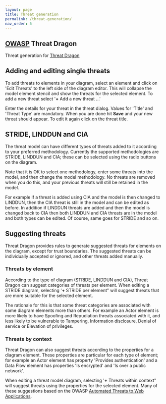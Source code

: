 ```yaml
---
layout: page
title: Threat generation
permalink: /threat-generation/
nav_order: 5
---
```


## [OWASP](https://www.owasp.org) Threat Dragon

Threat generation for [Threat Dragon](http://owasp.org/www-project-threat-dragon)

## Adding and editing single threats
To add threats to elements in your diagram, select an element
and click on 'Edit Threats' to the left side of the diagram editor.
This will collapse the model element stencil and show the threats for the selected element.
To add a new threat select '**+** Add a new threat ...'

Enter the details for your threat in the threat dialog.
Values for 'Title' and 'Threat Type' are mandatory.
When you are done hit **Save** and your new threat should appear.
To edit it again click on the threat title.

## STRIDE, LINDDUN and CIA
The threat model can have different types of threats added to it according to your preferred methodology.
Currently the supported methodologies are STRIDE, LINDDUN and CIA;
these can be selected using the radio buttons on the diagram.

Note that it is OK to select one methodology, enter some threats into the model,
and then change the model methodology. No threats are removed when you do this,
and your previous threats will still be retained in the model.

For example if a threat is added using CIA and the model is then changed to LINDDUN,
then the CIA threat is still in the model and can be edited as before.
In addition if LINDDUN threats are added and then the model is changed back to CIA
then both LINDDUN and CIA threats are in the model and both types can be edited.
Of course, same goes for STRIDE and so on.

## Suggesting threats

Threat Dragon provides rules to generate suggested threats for
elements on the diagram, except for trust boundaries.
The suggested threats can be individually accepted or ignored, and other threats added manually.

### Threats by element
According to the type of diagram (STRIDE, LINDDUN and CIA), Threat Dragon can suggest categories
of threats per element. When editing a STRIDE diagram, selecting '**+** STRIDE per element"
will suggest threats that are more suitable for the selected element.

The rationale for this is that some threat categories are associated with some diagram elements more than others.
For example an Actor element is more likely to have Spoofing and Repudiation threats
associated with it, and less likely to be vulnerable to
Tampering, Information disclosure, Denial of service or Elevation of privileges.

### Threats by context
Threat Dragon can also suggest threats according to the properties for a diagram element.
These properties are particular for each type of element; for example an Actor element
has property 'Provides authentication' and a Data Flow element has properties
'Is encrypted' and 'Is over a public network'.

When editing a threat model diagram, selecting '**+** Threats within context"
will suggest threats using the properties for the selected element.
Many of these suggestions based on the OWASP
[Automated Threats to Web Applications](https://owasp.org/www-project-automated-threats-to-web-applications/).
